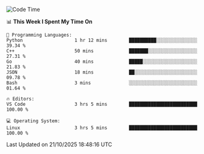 
<!--START_SECTION:waka-->
![Code Time](http://img.shields.io/badge/Code%20Time-3%2C917%20hrs%2012%20mins-blue)

📊 **This Week I Spent My Time On** 

```text
💬 Programming Languages: 
Python                   1 hr 12 mins        ██████████░░░░░░░░░░░░░░░   39.34 % 
C++                      50 mins             ███████░░░░░░░░░░░░░░░░░░   27.31 % 
Go                       40 mins             █████░░░░░░░░░░░░░░░░░░░░   21.83 % 
JSON                     18 mins             ██░░░░░░░░░░░░░░░░░░░░░░░   09.78 % 
Bash                     3 mins              ░░░░░░░░░░░░░░░░░░░░░░░░░   01.64 % 

🔥 Editors: 
VS Code                  3 hrs 5 mins        █████████████████████████   100.00 % 

💻 Operating System: 
Linux                    3 hrs 5 mins        █████████████████████████   100.00 % 
```


 Last Updated on 21/10/2025 18:48:16 UTC
<!--END_SECTION:waka-->

